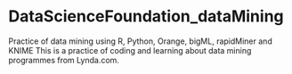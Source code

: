 # DataScienceFoundation_dataMining
Practice of data mining using R, Python, Orange, bigML, rapidMiner and KNIME
This is a practice of coding and learning about data mining programmes from Lynda.com.

